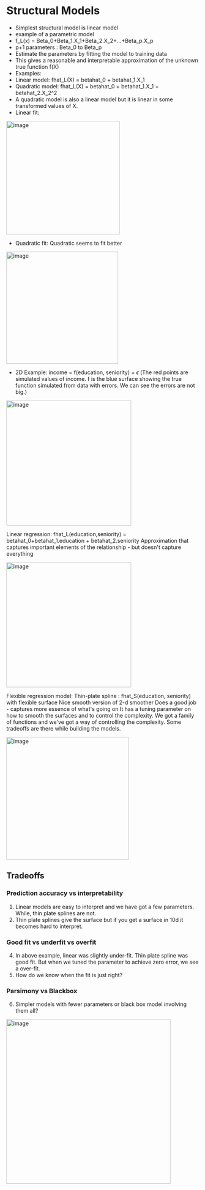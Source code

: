 # Structural Models

- Simplest structural model is linear model
- example of a parametric model
- f_L(x) = Beta_0+Beta_1.X_1+Beta_2.X_2+...+Beta_p.X_p
- p+1 parameters : Beta_0 to Beta_p
- Estimate the parameters by fitting the model to training data
- This gives a reasonable and interpretable approximation of the unknown true function f(X)
- Examples:
- Linear model: fhat_L(X) = betahat_0 + betahat_1.X_1
- Quadratic model: fhat_L(X) = betahat_0 + betahat_1.X_1 + betahat_2.X_2^2
- A quadratic model is also a linear model but it is linear in some transformed values of X.
- Linear fit:
<img width="296" alt="image" src="https://github.com/user-attachments/assets/a6e034eb-ce3c-466e-8ec0-c635bd0188ec" />


- Quadratic fit: Quadratic seems to fit better
  
<img width="292" alt="image" src="https://github.com/user-attachments/assets/5fff7003-fc34-44a8-8bc5-c2a1849cdb4a" />

- 2D Example: income = f(education, seniority) + $\epsilon$ (The red points are simulated values of income. f is the blue surface showing the true function simulated from data with errors. We can see the errors are not big.)
  
<img width="326" alt="image" src="https://github.com/user-attachments/assets/df54aa77-9a81-43d8-88b1-f7e1fc35ac31" />

Linear regression: fhat_L(education,seniority) = betahat_0+betahat_1.education + betahat_2.seniority
Approximation that captures important elements of the relationship - but doesn't capture everything

<img width="326" alt="image" src="https://github.com/user-attachments/assets/a2f83c10-01b0-49bb-9f9b-aa4b1f4323e1" />

Flexible regression model: Thin-plate spline : fhat_S(education, seniority) with flexible surface
Nice smooth version of 2-d smoother
Does a good job  - captures more essence of what's going on
It has a tuning parameter on how to smooth the surfaces and to control the complexity.
We got a family of functions and we've got a way of controlling the complexity. Some tradeoffs are there while building the models.

<img width="320" alt="image" src="https://github.com/user-attachments/assets/6bd33505-8008-4f42-a0eb-2d2dca815c6b" />


  ## Tradeoffs

  ### Prediction accuracy vs interpretability
  1. Linear models are easy to interpret and we have got a few parameters. While, thin plate splines are not.
  2. Thin plate splines give the surface but if you get a surface in 10d it becomes hard to interpret.
  ### Good fit vs underfit vs overfit
  4. In above example, linear was slightly under-fit. Thin plate spline was good fit. But when we tuned the parameter to achieve zero error, we see a over-fit.
  5. How do we know when the fit is just right?
  ### Parsimony vs Blackbox
  6. Simpler models with fewer parameters or black box model involving them all?

 <img width="429" alt="image" src="https://github.com/user-attachments/assets/97b9596a-9d0d-4f11-bb4b-0814119b0687" />

    

  




